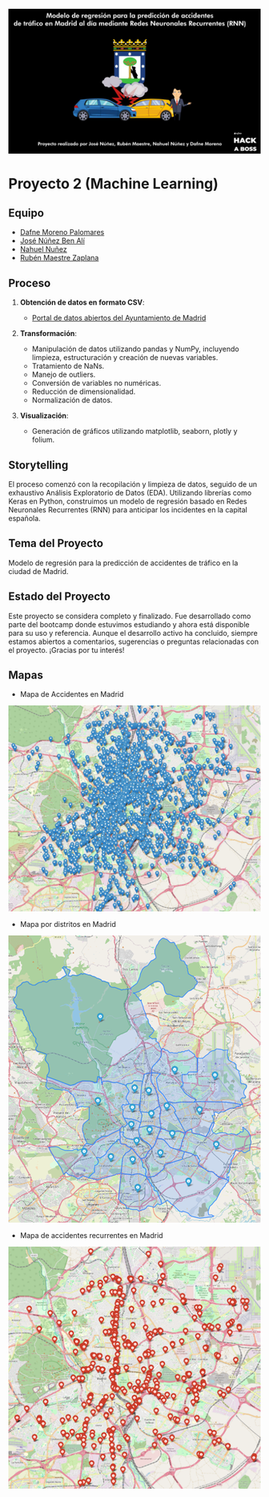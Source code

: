 ![a](https://github.com/Nahuel-nunez/Proyecto-2-ML/blob/main/Portada.png)
# Proyecto 2 (Machine Learning)
## Equipo
- [Dafne Moreno Palomares](https://www.linkedin.com/in/dafne-moreno-palomares-86a30526b/)
- [José Núñez Ben Alí](https://www.linkedin.com/in/jose-nunez-ben-ali/)
- [Nahuel Nuñez](https://www.linkedin.com/in/nahuel-nunez-)
- [Rubén Maestre Zaplana](https://www.linkedin.com/in/rubenmaestrezaplana/)

## Proceso

1. **Obtención de datos en formato CSV**:
    - [Portal de datos abiertos del Ayuntamiento de Madrid](https://datos.madrid.es/portal/site/egob/menuitem.c05c1f754a33a9fbe4b2e4b284f1a5a0/?vgnextoid=7c2843010d9c3610VgnVCM2000001f4a900aRCRD&vgnextchannel=374512b9ace9f310VgnVCM100000171f5a0aRCRD&vgnextfmt=default)

2. **Transformación**:
    - Manipulación de datos utilizando pandas y NumPy, incluyendo limpieza, estructuración y creación de nuevas variables.
    - Tratamiento de NaNs.
    - Manejo de outliers.
    - Conversión de variables no numéricas.
    - Reducción de dimensionalidad.
    - Normalización de datos.

3. **Visualización**:
    - Generación de gráficos utilizando matplotlib, seaborn, plotly y folium.

## Storytelling

El proceso comenzó con la recopilación y limpieza de datos, seguido de un exhaustivo Análisis Exploratorio de Datos (EDA). Utilizando librerías como Keras en Python, construimos un modelo de regresión basado en Redes Neuronales Recurrentes (RNN) para anticipar los incidentes en la capital española.

## Tema del Proyecto

Modelo de regresión para la predicción de accidentes de tráfico en la ciudad de Madrid.

## Estado del Proyecto

Este proyecto se considera completo y finalizado. Fue desarrollado como parte del bootcamp donde estuvimos estudiando y ahora está disponible para su uso y referencia. Aunque el desarrollo activo ha concluido, siempre estamos abiertos a comentarios, sugerencias o preguntas relacionadas con el proyecto. ¡Gracias por tu interés!

## Mapas

- Mapa de Accidentes en Madrid

![-](https://github.com/Nahuel-nunez/Proyecto-2-ML/blob/main/docs/accidentes_madrid_2024.jpg)

- Mapa por distritos en Madrid

![-](https://github.com/Nahuel-nunez/Proyecto-2-ML/blob/main/docs/mapa_distritos_madrid_folium.png)

- Mapa de accidentes recurrentes en Madrid

![-](https://github.com/Nahuel-nunez/Proyecto-2-ML/blob/main/docs/mapa_top_accidentes_madrid.png)